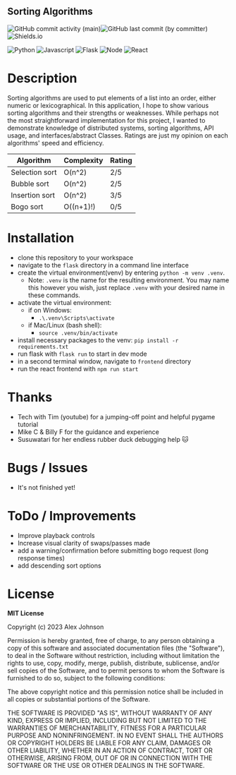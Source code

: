 ## Sorting Algorithms
![GitHub commit activity (main)](https://img.shields.io/github/commit-activity/w/alexiusvdt/sorting)![GitHub last commit (by committer)](https://img.shields.io/github/last-commit/alexiusvdt/sorting)![Shields.io](https://img.shields.io/badge/Version-0.1-green.svg?style=flat)

![Python](https://img.shields.io/badge/Python-3776AB?style=for-the-badge&logo=python&logoColor=white)
![Javascript](https://img.shields.io/badge/JavaScript-F7DF1E?style=for-the-badge&logo=JavaScript&logoColor=white)
![Flask](https://img.shields.io/badge/Flask-000000?style=for-the-badge&logo=flask&logoColor=white)
![Node](https://img.shields.io/badge/Node.js-43853D?style=for-the-badge&logo=node.js&logoColor=white)
![React](https://img.shields.io/badge/React-20232A?style=for-the-badge&logo=react&logoColor=61DAFB)

# Description
Sorting algorithms are used to put elements of a list into an order, either numeric or lexicographical. In this application, I hope to show various sorting algorithms and their strengths or weaknesses. While perhaps not the most straightforward implementation for this project, I wanted to demonstrate knowledge of distributed systems, sorting algorithms, API usage, and interfaces/abstract Classes. Ratings are just my opinion on each algorithms' speed and efficiency. 

| Algorithm       | Complexity     | Rating      |
|-----------------|---------------|--------------|
| Selection sort  | O(n^2)        | 2/5          |
| Bubble sort     | O(n^2)        | 2/5          |
| Insertion sort  | O(n^2)        | 3/5          |
| Bogo sort       | O((n+1)!)     | 0/5          |

# Installation
* clone this repository to your workspace
* navigate to the `flask` directory in a command line interface
* create the virtual environment(venv) by entering `python -m venv .venv`. 
  * Note: `.venv` is the name for the resulting environment. You may name this however you wish, just replace `.venv` with your desired name in these commands.
* activate the virtual environment:
  * if on Windows:
    * `.\.venv\Scripts\activate`
  * if Mac/Linux (bash shell):
    * `source .venv/bin/activate`
* install necessary packages to the venv: `pip install -r requirements.txt`
* run flask with `flask run` to start in dev mode
* in a second terminal window, navigate to `frontend` directory
* run the react frontend with `npm run start`

# Thanks
* Tech with Tim (youtube) for a jumping-off point and helpful pygame tutorial
* Mike C & Billy F for the guidance and experience
* Susuwatari for her endless rubber duck debugging help 🐱

# Bugs / Issues
* It's not finished yet!

# ToDo / Improvements
* Improve playback controls
* Increase visual clarity of swaps/passes made
* add a warning/confirmation before submitting bogo request (long response times)
* add descending sort options

# License
**MIT License**

Copyright (c) 2023 Alex Johnson

Permission is hereby granted, free of charge, to any person obtaining a copy
of this software and associated documentation files (the "Software"), to deal
in the Software without restriction, including without limitation the rights
to use, copy, modify, merge, publish, distribute, sublicense, and/or sell
copies of the Software, and to permit persons to whom the Software is
furnished to do so, subject to the following conditions:

The above copyright notice and this permission notice shall be included in all
copies or substantial portions of the Software.

THE SOFTWARE IS PROVIDED "AS IS", WITHOUT WARRANTY OF ANY KIND, EXPRESS OR
IMPLIED, INCLUDING BUT NOT LIMITED TO THE WARRANTIES OF MERCHANTABILITY,
FITNESS FOR A PARTICULAR PURPOSE AND NONINFRINGEMENT. IN NO EVENT SHALL THE
AUTHORS OR COPYRIGHT HOLDERS BE LIABLE FOR ANY CLAIM, DAMAGES OR OTHER
LIABILITY, WHETHER IN AN ACTION OF CONTRACT, TORT OR OTHERWISE, ARISING FROM,
OUT OF OR IN CONNECTION WITH THE SOFTWARE OR THE USE OR OTHER DEALINGS IN THE
SOFTWARE.
